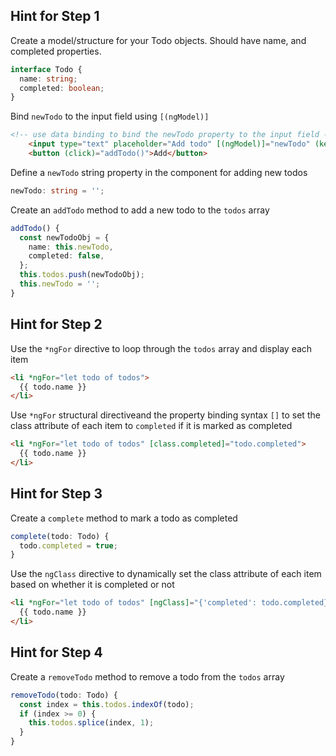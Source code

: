## Hint for Step 1

Create a model/structure for your Todo objects. Should have name, and completed properties. 
```typescript
interface Todo {
  name: string;
  completed: boolean;
}
```

Bind `newTodo` to the input field using `[(ngModel)]`

```html
<!-- use data binding to bind the newTodo property to the input field -->
    <input type="text" placeholder="Add todo" [(ngModel)]="newTodo" (keyup.   enter)="addTodo()">
    <button (click)="addTodo()">Add</button>
```

Define a `newTodo` string property in the component for adding new todos

```typescript
newTodo: string = '';
```
Create an `addTodo` method to add a new todo to the `todos` array

```typescript
addTodo() {
  const newTodoObj = {
    name: this.newTodo,
    completed: false,
  };
  this.todos.push(newTodoObj);
  this.newTodo = '';
}
```

## Hint for Step 2

Use the `*ngFor` directive to loop through the `todos` array and display each item

```html
<li *ngFor="let todo of todos">
  {{ todo.name }}
</li>
```

Use `*ngFor` structural directiveand the property binding syntax `[]` to set the class attribute of each item to `completed` if it is marked as completed

```html
<li *ngFor="let todo of todos" [class.completed]="todo.completed">
  {{ todo.name }}
</li>
```

## Hint for Step 3

Create a `complete` method to mark a todo as completed

```typescript
complete(todo: Todo) {
  todo.completed = true;
}
```

Use the `ngClass` directive to dynamically set the class attribute of each item based on whether it is completed or not

```html
<li *ngFor="let todo of todos" [ngClass]="{'completed': todo.completed}">
  {{ todo.name }}
</li>
```

## Hint for Step 4

Create a `removeTodo` method to remove a todo from the `todos` array

```typescript
removeTodo(todo: Todo) {
  const index = this.todos.indexOf(todo);
  if (index >= 0) {
    this.todos.splice(index, 1);
  }
}
```